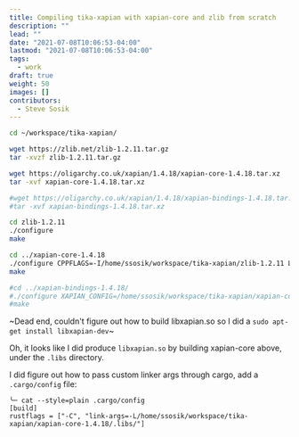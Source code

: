 ```yaml
---
title: Compiling tika-xapian with xapian-core and zlib from scratch
description: ""
lead: ""
date: "2021-07-08T10:06:53-04:00"
lastmod: "2021-07-08T10:06:53-04:00"
tags:
  - work
draft: true
weight: 50
images: []
contributors:
  - Steve Sosik
---
```


```bash
cd ~/workspace/tika-xapian/

wget https://zlib.net/zlib-1.2.11.tar.gz
tar -xvzf zlib-1.2.11.tar.gz

wget https://oligarchy.co.uk/xapian/1.4.18/xapian-core-1.4.18.tar.xz
tar -xvf xapian-core-1.4.18.tar.xz

#wget https://oligarchy.co.uk/xapian/1.4.18/xapian-bindings-1.4.18.tar.xz
#tar -xvf xapian-bindings-1.4.18.tar.xz

cd zlib-1.2.11
./configure
make

cd ../xapian-core-1.4.18
./configure CPPFLAGS=-I/home/ssosik/workspace/tika-xapian/zlib-1.2.11 LDFLAGS=-L/home/ssosik/workspace/tika-xapian/zlib-1.2.11
make

#cd ../xapian-bindings-1.4.18/
#./configure XAPIAN_CONFIG=/home/ssosik/workspace/tika-xapian/xapian-core-1.4.18/xapian-config
#make
```

~Dead end, couldn't figure out how to build libxapian.so so I did a `sudo apt-get install libxapian-dev`~

Oh, it looks like I did produce `libxapian.so` by building xapian-core above,
under the `.libs` directory.

I did figure out how to pass custom linker args through cargo, add a
`.cargo/config` file:
```
╰─ cat --style=plain .cargo/config
[build]
rustflags = ["-C", "link-args=-L/home/ssosik/workspace/tika-xapian/xapian-core-1.4.18/.libs/"]
```
